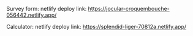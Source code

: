 Survey form:
netlify deploy link: https://jocular-croquembouche-056442.netlify.app/

Calculator:
netlify deploy link: https://splendid-liger-70812a.netlify.app/
